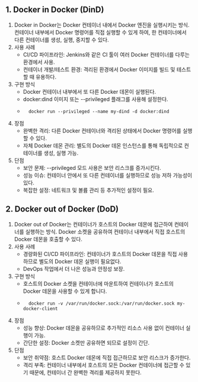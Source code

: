 ## 1. Docker in Docker (DinD)
1. Docker in Docker는 Docker 컨테이너 내에서 Docker 엔진을 실행시키는 방식. 컨테이너 내부에서 Docker 명령어를 직접 실행할 수 있게 하여, 한 컨테이너에서 다른 컨테이너를 생성, 실행, 중지할 수 있다.
2. 사용 사례
    - CI/CD 파이프라인: Jenkins와 같은 CI 툴이 여러 Docker 컨테이너를 다루는 환경에서 사용.
    - 컨테이너 개발/테스트 환경: 격리된 환경에서 Docker 이미지를 빌드 및 테스트할 때 유용하다.
3. 구현 방식
    - Docker 컨테이너 내부에서 또 다른 Docker 데몬이 실행된다.
    - docker:dind 이미지 또는 --privileged 플래그를 사용해 설정한다.
    - ```
        docker run --privileged --name my-dind -d docker:dind
4. 장점
    - 완벽한 격리: 다른 Docker 컨테이너와 격리된 상태에서 Docker 명령어를 실행할 수 있다.
    - 자체 Docker 데몬 관리: 별도의 Docker 데몬 인스턴스를 통해 독립적으로 컨테이너를 생성, 실행 가능.
5. 단점
    - 보안 문제: --privileged 모드 사용은 보안 리스크를 증가시킨다.
    - 성능 이슈: 컨테이너 안에서 또 다른 컨테이너를 실행하므로 성능 저하 가능성이 있다.
    - 복잡한 설정: 네트워크 및 볼륨 관리 등 추가적인 설정이 필요.

## 2. Docker out of Docker (DoD)
1. Docker out of Docker는 컨테이너가 호스트의 Docker 데몬에 접근하여 컨테이너를 실행하는 방식. Docker 소켓을 공유하여 컨테이너 내부에서 직접 호스트의 Docker 데몬을 호출할 수 있다.
2. 사용 사례
    - 경량화된 CI/CD 파이프라인: 컨테이너가 호스트의 Docker 데몬을 직접 사용하므로 별도의 Docker 데몬 실행이 필요없다.
    - DevOps 작업에서 더 나은 성능과 안정성 보장.
3. 구현 방식
    - 호스트의 Docker 소켓을 컨테이너에 마운트하여 컨테이너가 호스트의 Docker 데몬을 사용할 수 있게 합니다.
    - ```
        docker run -v /var/run/docker.sock:/var/run/docker.sock my-docker-client
4. 장점
    - 성능 향상: Docker 데몬을 공유하므로 추가적인 리소스 사용 없이 컨테이너 실행이 가능.
    - 간단한 설정: Docker 소켓만 공유하면 되므로 설정이 간단.
5. 단점
    - 보안 취약점: 호스트 Docker 데몬에 직접 접근하므로 보안 리스크가 증가한다.
    - 격리 부족: 컨테이너 내부에서 호스트의 모든 Docker 컨테이너에 접근할 수 있기 때문에, 컨테이너 간 완벽한 격리를 제공하지 못한다.